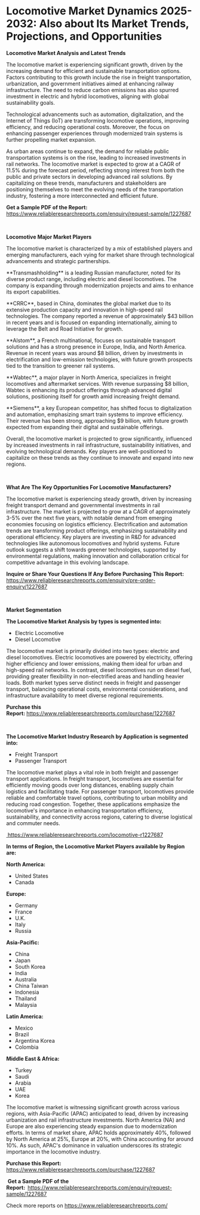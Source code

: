 <p><h1>Locomotive Market Dynamics 2025-2032: Also about Its Market Trends, Projections, and Opportunities</h1></p><p><strong>Locomotive Market Analysis and Latest Trends</strong></p>
<p><p>The locomotive market is experiencing significant growth, driven by the increasing demand for efficient and sustainable transportation options. Factors contributing to this growth include the rise in freight transportation, urbanization, and government initiatives aimed at enhancing railway infrastructure. The need to reduce carbon emissions has also spurred investment in electric and hybrid locomotives, aligning with global sustainability goals.</p><p>Technological advancements such as automation, digitalization, and the Internet of Things (IoT) are transforming locomotive operations, improving efficiency, and reducing operational costs. Moreover, the focus on enhancing passenger experiences through modernized train systems is further propelling market expansion.</p><p>As urban areas continue to expand, the demand for reliable public transportation systems is on the rise, leading to increased investments in rail networks. The locomotive market is expected to grow at a CAGR of 11.5% during the forecast period, reflecting strong interest from both the public and private sectors in developing advanced rail solutions. By capitalizing on these trends, manufacturers and stakeholders are positioning themselves to meet the evolving needs of the transportation industry, fostering a more interconnected and efficient future.</p></p>
<p><strong>Get a Sample PDF of the Report:&nbsp;</strong> <a href="https://www.reliableresearchreports.com/enquiry/request-sample/1227687?utm_campaign=2797&utm_medium=2&utm_source=Github&utm_content=ia&utm_term=30032025&utm_id=locomotive">https://www.reliableresearchreports.com/enquiry/request-sample/1227687</a></p>
<p>&nbsp;</p>
<p><strong>Locomotive Major Market Players</strong></p>
<p><p>The locomotive market is characterized by a mix of established players and emerging manufacturers, each vying for market share through technological advancements and strategic partnerships. </p><p>**Transmashholding** is a leading Russian manufacturer, noted for its diverse product range, including electric and diesel locomotives. The company is expanding through modernization projects and aims to enhance its export capabilities.</p><p>**CRRC**, based in China, dominates the global market due to its extensive production capacity and innovation in high-speed rail technologies. The company reported a revenue of approximately $43 billion in recent years and is focused on expanding internationally, aiming to leverage the Belt and Road Initiative for growth.</p><p>**Alstom**, a French multinational, focuses on sustainable transport solutions and has a strong presence in Europe, India, and North America. Revenue in recent years was around $8 billion, driven by investments in electrification and low-emission technologies, with future growth prospects tied to the transition to greener rail systems.</p><p>**Wabtec**, a major player in North America, specializes in freight locomotives and aftermarket services. With revenue surpassing $8 billion, Wabtec is enhancing its product offerings through advanced digital solutions, positioning itself for growth amid increasing freight demand.</p><p>**Siemens**, a key European competitor, has shifted focus to digitalization and automation, emphasizing smart train systems to improve efficiency. Their revenue has been strong, approaching $9 billion, with future growth expected from expanding their digital and sustainable offerings.</p><p>Overall, the locomotive market is projected to grow significantly, influenced by increased investments in rail infrastructure, sustainability initiatives, and evolving technological demands. Key players are well-positioned to capitalize on these trends as they continue to innovate and expand into new regions.</p></p>
<p>&nbsp;</p>
<p><strong>What Are The Key Opportunities For Locomotive Manufacturers?</strong></p>
<p><p>The locomotive market is experiencing steady growth, driven by increasing freight transport demand and governmental investments in rail infrastructure. The market is projected to grow at a CAGR of approximately 3-5% over the next five years, with notable demand from emerging economies focusing on logistics efficiency. Electrification and automation trends are transforming product offerings, emphasizing sustainability and operational efficiency. Key players are investing in R&D for advanced technologies like autonomous locomotives and hybrid systems. Future outlook suggests a shift towards greener technologies, supported by environmental regulations, making innovation and collaboration critical for competitive advantage in this evolving landscape.</p></p>
<p><strong>Inquire or Share Your Questions If Any Before Purchasing This Report:</strong> <a href="https://www.reliableresearchreports.com/enquiry/pre-order-enquiry/1227687?utm_campaign=2797&utm_medium=2&utm_source=Github&utm_content=ia&utm_term=30032025&utm_id=locomotive">https://www.reliableresearchreports.com/enquiry/pre-order-enquiry/1227687</a></p>
<p>&nbsp;</p>
<p><strong>Market Segmentation</strong></p>
<p><strong>The Locomotive Market Analysis by types is segmented into:</strong></p>
<p><ul><li>Electric Locomotive</li><li>Diesel Locomotive</li></ul></p>
<p><p>The locomotive market is primarily divided into two types: electric and diesel locomotives. Electric locomotives are powered by electricity, offering higher efficiency and lower emissions, making them ideal for urban and high-speed rail networks. In contrast, diesel locomotives run on diesel fuel, providing greater flexibility in non-electrified areas and handling heavier loads. Both market types serve distinct needs in freight and passenger transport, balancing operational costs, environmental considerations, and infrastructure availability to meet diverse regional requirements.</p></p>
<p><strong>Purchase this Report:&nbsp;</strong><a href="https://www.reliableresearchreports.com/purchase/1227687?utm_campaign=2797&utm_medium=2&utm_source=Github&utm_content=ia&utm_term=30032025&utm_id=locomotive">https://www.reliableresearchreports.com/purchase/1227687</a></p>
<p>&nbsp;</p>
<p><strong>The Locomotive Market Industry Research by Application is segmented into:</strong></p>
<p><ul><li>Freight Transport</li><li>Passenger Transport</li></ul></p>
<p><p>The locomotive market plays a vital role in both freight and passenger transport applications. In freight transport, locomotives are essential for efficiently moving goods over long distances, enabling supply chain logistics and facilitating trade. For passenger transport, locomotives provide reliable and comfortable travel options, contributing to urban mobility and reducing road congestion. Together, these applications emphasize the locomotive's importance in enhancing transportation efficiency, sustainability, and connectivity across regions, catering to diverse logistical and commuter needs.</p></p>
<p><a href="https://www.reliableresearchreports.com/locomotive-r1227687?utm_campaign=2797&utm_medium=2&utm_source=Github&utm_content=ia&utm_term=30032025&utm_id=locomotive">&nbsp;https://www.reliableresearchreports.com/locomotive-r1227687</a></p>
<p><strong>In terms of Region, the Locomotive Market Players available by Region are:</strong></p>
<p>
    <p> <strong> North America: </strong>
        <ul>
            <li>United States</li>
            <li>Canada</li>
        </ul>
        </p> 
    <p> <strong> Europe: </strong>
        <ul>
            <li>Germany</li>
            <li>France</li>
            <li>U.K.</li>
            <li>Italy</li>
            <li>Russia</li>
        </ul>
        </p> 
    <p> <strong> Asia-Pacific: </strong>
        <ul>
            <li>China</li>
            <li>Japan</li>
            <li>South Korea</li>
            <li>India</li>
            <li>Australia</li>
            <li>China Taiwan</li>
            <li>Indonesia</li>
            <li>Thailand</li>
            <li>Malaysia</li>
        </ul>
        </p> 
    <p> <strong> Latin America: </strong>
        <ul>
            <li>Mexico</li>
            <li>Brazil</li>
            <li>Argentina Korea</li>
            <li>Colombia</li>
        </ul>
        </p> 
    <p> <strong> Middle East & Africa: </strong>
        <ul>
            <li>Turkey</li>
            <li>Saudi</li>
            <li>Arabia</li>
            <li>UAE</li>
            <li>Korea</li>
        </ul>
    </p>
    </p>
<p><p>The locomotive market is witnessing significant growth across various regions, with Asia-Pacific (APAC) anticipated to lead, driven by increasing urbanization and rail infrastructure investments. North America (NA) and Europe are also experiencing steady expansion due to modernization efforts. In terms of market share, APAC holds approximately 40%, followed by North America at 25%, Europe at 20%, with China accounting for around 10%. As such, APAC's dominance in valuation underscores its strategic importance in the locomotive industry.</p></p>
<p><strong>Purchase this Report: </strong><a href="https://www.reliableresearchreports.com/purchase/1227687?utm_campaign=2797&utm_medium=2&utm_source=Github&utm_content=ia&utm_term=30032025&utm_id=locomotive">https://www.reliableresearchreports.com/purchase/1227687</a></p>
<p>&nbsp;<strong>Get a Sample PDF of the Report:&nbsp;&nbsp;</strong><a href="https://www.reliableresearchreports.com/enquiry/request-sample/1227687?utm_campaign=2797&utm_medium=2&utm_source=Github&utm_content=ia&utm_term=30032025&utm_id=locomotive">https://www.reliableresearchreports.com/enquiry/request-sample/1227687</a></p>
<p><strong></strong></p>
<p>Check more reports on <a href="https://www.reliableresearchreports.com/?utm_campaign=2797&utm_medium=2&utm_source=Github&utm_content=ia&utm_term=30032025&utm_id=locomotive">https://www.reliableresearchreports.com/</a></p>